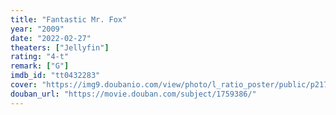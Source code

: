 ```yaml
---
title: "Fantastic Mr. Fox"
year: "2009"
date: "2022-02-27"
theaters: ["Jellyfin"]
rating: "4-t"
remark: ["G"]
imdb_id: "tt0432283"
cover: "https://img9.doubanio.com/view/photo/l_ratio_poster/public/p2174698025.jpg"
douban_url: "https://movie.douban.com/subject/1759386/"
---
```

